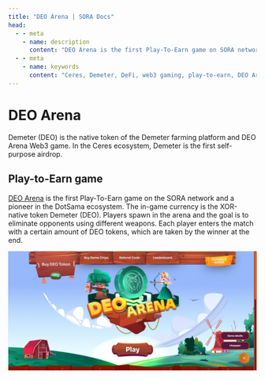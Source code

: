 ```yaml
---
title: "DEO Arena | SORA Docs"
head:
  - - meta
    - name: description
      content: "DEO Arena is the first Play-To-Earn game on SORA network and one of the first in DotSama ecosystem."
  - - meta
    - name: keywords
      content: "Ceres, Demeter, DeFi, web3 gaming, play-to-earn, DEO Arena, Polkaswap, SORA network"
---
```


# DEO Arena

Demeter (DEO) is the native token of the Demeter farming platform and DEO Arena Web3 game. In the Ceres ecosystem, Demeter is the first self-purpose airdrop.

## Play-to-Earn game

[DEO Arena](https://deoarena.io/) is the first Play-To-Earn game on the SORA network and a pioneer in the DotSama ecosystem.
The in-game currency is the XOR-native token Demeter (DEO).
Players spawn in the arena and the goal is to eliminate opponents using different weapons.
Each player enters the match with a certain amount of DEO tokens, which are taken by the winner at the end.

![](../.gitbook/assets/deo-arena.png)
